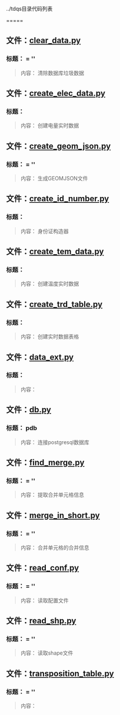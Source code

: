 ../tdqs目录代码列表
=====

## 文件：[clear_data.py](clear_data.py)### 标题： = ''
> 内容： 清除数据库垃圾数据

## 文件：[create_elec_data.py](create_elec_data.py)### 标题：> 内容：       创建电量实时数据

## 文件：[create_geom_json.py](create_geom_json.py)### 标题： = ''
> 内容： 生成GEOMJSON文件

## 文件：[create_id_number.py](create_id_number.py)### 标题：> 内容：       身份证构造器

## 文件：[create_tem_data.py](create_tem_data.py)### 标题：> 内容：       创建温度实时数据

## 文件：[create_trd_table.py](create_trd_table.py)### 标题：> 内容：       创建实时数据表格

## 文件：[data_ext.py](data_ext.py)### 标题：> 内容：
## 文件：[db.py](db.py)### 标题：         pdb
> 内容：       连接postgresql数据库

## 文件：[find_merge.py](find_merge.py)### 标题： = ''
> 内容： 提取合并单元格信息

## 文件：[merge_in_short.py](merge_in_short.py)### 标题： = ''
> 内容：  合并单元格的合并信息

## 文件：[read_conf.py](read_conf.py)### 标题： = ''
> 内容： 读取配置文件

## 文件：[read_shp.py](read_shp.py)### 标题： = ''
> 内容： 读取shape文件

## 文件：[transposition_table.py](transposition_table.py)### 标题： = ''
> 内容：
